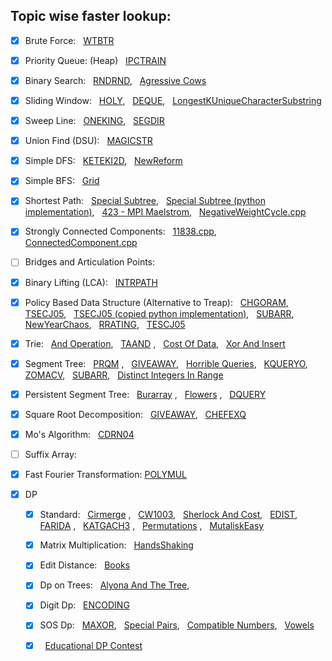 ## Topic wise faster lookup:

- [x] Brute Force: &nbsp; [WTBTR](https://github.com/harshraj22/problem_solving/blob/master/solution/codechef/WTBTR.cpp)

- [x] Priority Queue: (Heap) &nbsp; [IPCTRAIN](https://github.com/harshraj22/problem_solving/blob/master/solution/codechef/IPCTRAIN.cpp) 

- [x] Binary Search: &nbsp; [RNDRND](https://github.com/harshraj22/problem_solving/blob/master/solution/codechef/RNDRND.cpp), &nbsp; [Agressive Cows](https://github.com/harshraj22/problem_solving/blob/master/solution/spoj/Aggressive_cows.cpp)

- [x] Sliding Window: &nbsp; [HOLY](https://github.com/harshraj22/problem_solving/blob/master/solution/codechef/HOLY.cpp), &nbsp; [DEQUE](https://github.com/harshraj22/problem_solving/blob/master/solution/hacker_rank/DEQUE.cpp), &nbsp; [LongestKUniqueCharacterSubstring](https://github.com/harshraj22/problem_solving/blob/master/solution/geeksforgeeks/LongestKUniqueCharacterSubstring.cpp)

- [x] Sweep Line: &nbsp; [ONEKING](https://github.com/harshraj22/problem_solving/blob/master/solution/codechef/ONEKING.cpp),  &nbsp; [SEGDIR](https://github.com/harshraj22/problem_solving/blob/master/solution/codechef/SEGDIR.cpp)

- [x] Union Find (DSU): &nbsp; [MAGICSTR](https://github.com/harshraj22/problem_solving/blob/master/solution/codechef/MAGICSTR.cpp)

- [x] Simple DFS: &nbsp; [KETEKI2D](https://github.com/harshraj22/problem_solving/blob/master/solution/codechef/KETEKI2D.cpp), &nbsp; [NewReform](https://github.com/harshraj22/problem_solving/blob/master/solution/codeforces/NewReform.cpp)

- [x] Simple BFS: &nbsp; [Grid](https://github.com/harshraj22/problem_solving/blob/master/solution/HackerEarth_solutions/Grid.cpp)

- [x] Shortest Path: &nbsp; [Special Subtree](https://github.com/harshraj22/problem_solving/blob/master/solution/hacker_rank/SpecialSubtree.cpp), &nbsp; [Special Subtree (python implementation)](https://github.com/harshraj22/problem_solving/blob/master/solution/hacker_rank/SpecialSubtree.py), &nbsp; [423 - MPI Maelstrom](https://github.com/harshraj22/problem_solving/blob/master/solution/uva_solutions/423.cpp), &nbsp; [NegativeWeightCycle.cpp](https://github.com/harshraj22/problem_solving/blob/master/solution/geeksforgeeks/NegativeWeightCycle.cpp)

- [x] Strongly Connected Components:  &nbsp; [11838.cpp](https://github.com/harshraj22/problem_solving/blob/master/solution/uva_solutions/11838.cpp), &nbsp; [ConnectedComponent.cpp](https://github.com/harshraj22/problem_solving/blob/master/solution/hacker_rank/ConnectedComponent.cpp)

- [ ] Bridges and Articulation Points: 

- [x] Binary Lifting (LCA): &nbsp; [INTRPATH](https://github.com/harshraj22/problem_solving/blob/master/solution/codechef/INTRPATH.cpp)

- [x] Policy Based Data Structure (Alternative to Treap): &nbsp; [CHGORAM](https://github.com/harshraj22/problem_solving/blob/master/solution/codechef/CHGORAM.cpp), &nbsp; [TSECJ05](https://github.com/harshraj22/problem_solving/blob/master/solution/codechef/TSECJ05.cpp), &nbsp; [TSECJ05 (copied python implementation)](https://github.com/harshraj22/problem_solving/blob/master/solution/codechef/TSECJ05.py), &nbsp; [SUBARR](https://github.com/harshraj22/problem_solving/blob/master/solution/codechef/SUBARR.py), &nbsp; [NewYearChaos](https://github.com/harshraj22/problem_solving/blob/master/solution/hacker_rank/NewYearChaos.cpp), &nbsp; [RRATING](https://github.com/harshraj22/problem_solving/blob/master/solution/codechef/RRATING.cpp), &nbsp; [TESCJ05](https://github.com/harshraj22/problem_solving/blob/master/solution/codechef/TESCJ05.cpp)

- [x] Trie: &nbsp; [And Operation](https://github.com/harshraj22/problem_solving/blob/master/solution/codechef/And_operation.cpp), &nbsp; [TAAND](https://github.com/harshraj22/problem_solving/blob/master/solution/codechef/TAAND.cpp) , &nbsp; [Cost Of Data](https://github.com/harshraj22/problem_solving/blob/master/solution/HackerEarth_solutions/Cost_of_Data.cpp), &nbsp; [Xor And Insert](https://github.com/harshraj22/problem_solving/blob/master/solution/HackerEarth_solutions/Xor_and_Insert.cpp) 

- [x] Segment Tree: &nbsp; [PRQM](https://github.com/harshraj22/problem_solving/blob/master/solution/codechef/PRMQ.cpp) , &nbsp; [GIVEAWAY](https://github.com/harshraj22/problem_solving/blob/master/solution/spoj/GIVEAWAY.cpp), &nbsp; [Horrible Queries](https://github.com/harshraj22/problem_solving/blob/master/solution/spoj/Horrible_queries.cpp), &nbsp; [KQUERYO](https://github.com/harshraj22/problem_solving/blob/master/solution/spoj/KQUERYO_merge_sort_tree.cpp), &nbsp; [ZOMACV](https://github.com/harshraj22/problem_solving/blob/master/solution/codechef/ZOMACV.cpp), &nbsp; [SUBARR](https://github.com/harshraj22/problem_solving/blob/master/solution/codechef/SUBARR.cpp), &nbsp; [Distinct Integers In Range](https://github.com/harshraj22/problem_solving/blob/master/solution/HackerEarth_solutions/Distinct_Integers_in_Range.cpp)

- [x] Persistent Segment Tree: &nbsp; [Burarray](https://github.com/harshraj22/problem_solving/blob/master/solution/codechef/BURARRAY.cpp) , &nbsp; [Flowers](https://github.com/harshraj22/problem_solving/blob/master/solution/atcoder/educational_dp_contest/Q.cpp) , &nbsp; [DQUERY](https://github.com/harshraj22/problem_solving/blob/master/solution/spoj/DQUERY.cpp)

- [x] Square Root Decomposition: &nbsp; [GIVEAWAY](https://github.com/harshraj22/problem_solving/blob/master/solution/spoj/[sqrt_decomp_method]GIVEAWAY.cpp), &nbsp; [CHEFEXQ](https://github.com/harshraj22/problem_solving/blob/master/solution/codechef/CHEFEXQ.cpp)

- [x] Mo's Algorithm: &nbsp; [CDRN04](https://github.com/harshraj22/problem_solving/blob/master/solution/codechef/CDRN04.cpp)

- [ ] Suffix Array:

- [x] Fast Fourier Transformation: [POLYMUL](https://github.com/harshraj22/problem_solving/blob/master/solution/spoj/POLYMUL.cpp)

- [x] DP 
	- [x] Standard: &nbsp; [Cirmerge](https://github.com/harshraj22/problem_solving/blob/master/solution/codechef/CIRMERGE.cpp) , &nbsp; [CW1003](https://github.com/harshraj22/problem_solving/blob/master/solution/codechef/CW1003.cpp), &nbsp; [Sherlock And Cost](https://github.com/harshraj22/problem_solving/blob/master/solution/hacker_rank/sherlock_and_cost.cpp), &nbsp; [EDIST](https://github.com/harshraj22/problem_solving/blob/master/solution/spoj/EDIST.cpp), &nbsp; [FARIDA](https://github.com/harshraj22/problem_solving/blob/master/solution/spoj/FARIDA.cpp) , &nbsp; [KATGACH3](https://github.com/harshraj22/problem_solving/blob/master/solution/spoj/LATGACH3.cpp) , &nbsp; [Permutations](https://github.com/harshraj22/problem_solving/blob/master/solution/spoj/Permutations.cpp) , &nbsp; [MutaliskEasy](https://github.com/harshraj22/problem_solving/blob/master/solution/topcoder/MutaliskEasy.cpp)  
	- [x] Matrix Multiplication: &nbsp; [HandsShaking](https://github.com/harshraj22/problem_solving/blob/master/solution/topcoder/HandsShaking.cpp)
	- [x] Edit Distance: &nbsp; [Books](https://github.com/harshraj22/problem_solving/blob/master/solution/topcoder/Books.cpp)
	- [x] Dp on Trees: &nbsp; [Alyona And The Tree](https://github.com/harshraj22/problem_solving/blob/master/solution/codeforces/Alyona_and_the_Tree.cpp), 
	- [x] Digit Dp: &nbsp; [ENCODING](https://github.com/harshraj22/problem_solving/blob/master/solution/codechef/ENCODING.py) 
	- [x] SOS Dp: &nbsp; [MAXOR](https://github.com/harshraj22/problem_solving/blob/master/solution/codechef/MAXOR.cpp),  &nbsp; [Special Pairs](https://github.com/harshraj22/problem_solving/blob/master/solution/HackerEarth_solutions/Special_Pairs.cpp), &nbsp; [Compatible Numbers](https://github.com/harshraj22/problem_solving/blob/master/solution/codeforces/Compatible_Numbers.cpp), &nbsp; [Vowels](https://github.com/harshraj22/problem_solving/blob/master/solution/codeforces/Vowels.cpp)
	- [x] &nbsp; [Educational DP Contest](https://github.com/harshraj22/problem_solving/blob/master/solution/atcoder/educational_dp_contest)


